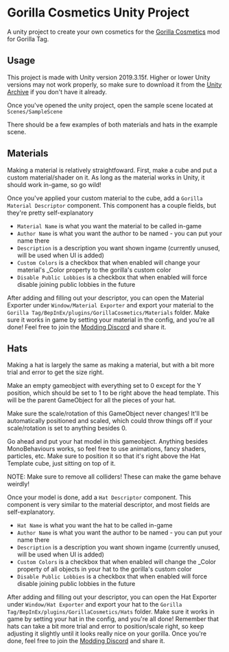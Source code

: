 # Gorilla Cosmetics Unity Project

A unity project to create your own cosmetics for the [Gorilla Cosmetics](https://github.com/legoandmars/GorillaCosmetics) mod for Gorilla Tag.

## Usage
This project is made with Unity version 2019.3.15f. Higher or lower Unity versions may not work properly, so make sure to download it from the [Unity Archive](https://unity3d.com/get-unity/download/archive) if you don't have it already.

Once you've opened the unity project, open the sample scene located at `Scenes/SampleScene`

There should be a few examples of both materials and hats in the example scene.

## Materials
Making a material is relatively straightfoward. First, make a cube and put a custom material/shader on it. As long as the material works in Unity, it should work in-game, so go wild!

Once you've applied your custom material to the cube, add a `Gorilla Material Descriptor` component. This component has a couple fields, but they're pretty self-explanatory

* `Material Name` is what you want the material to be called in-game
* `Author Name` is what you want the author to be named - you can put your name there
* `Description` is a description you want shown ingame (currently unused, will be used when UI is added)
* `Custom Colors` is a checkbox that when enabled will change your material's _Color property to the gorilla's custom color
* `Disable Public Lobbies` is a checkbox that when enabled will force disable joining public lobbies in the future

After adding and filling out your descriptor, you can open the Material Exporter under `Window/Material Exporter` and export your material to the `Gorilla Tag/BepInEx/plugins/GorillaCosmetics/Materials` folder. Make sure it works in game by setting your material in the config, and you're all done! Feel free to join the [Modding Discord](https://discord.gg/PfVcua5Qaf) and share it.

## Hats
Making a hat is largely the same as making a material, but with a bit more trial and error to get the size right. 

Make an empty gameobject with everything set to 0 except for the Y position, which should be set to 1 to be right above the head template. This will be the parent GameObject for all the pieces of your hat. 

Make sure the scale/rotation of this GameObject never changes! It'll be automatically positioned and scaled, which could throw things off if your scale/rotation is set to anything besides 0.

Go ahead and put your hat model in this gameobject. Anything besides MonoBehaviours works, so feel free to use animations, fancy shaders, particles, etc. Make sure to position it so that it's right above the Hat Template cube, just sitting on top of it. 

NOTE: Make sure to remove all colliders! These can make the game behave weirdly!

Once your model is done, add a `Hat Descriptor` component. This component is very similar to the material descriptor, and most fields are self-explanatory.

* `Hat Name` is what you want the hat to be called in-game
* `Author Name` is what you want the author to be named - you can put your name there
* `Description` is a description you want shown ingame (currently unused, will be used when UI is added)
* `Custom Colors` is a checkbox that when enabled will change the _Color property of all objects in your hat to the gorilla's custom color
* `Disable Public Lobbies` is a checkbox that when enabled will force disable joining public lobbies in the future

After adding and filling out your descriptor, you can open the Hat Exporter under `Window/Hat Exporter` and export your hat to the `Gorilla Tag/BepInEx/plugins/GorillaCosmetics/Hats` folder. Make sure it works in game by setting your hat in the config, and you're all done! Remember that hats can take a bit more trial and error to position/scale right, so keep adjusting it slightly until it looks really nice on your gorilla. Once you're done, feel free to join the [Modding Discord](https://discord.gg/PfVcua5Qaf) and share it.